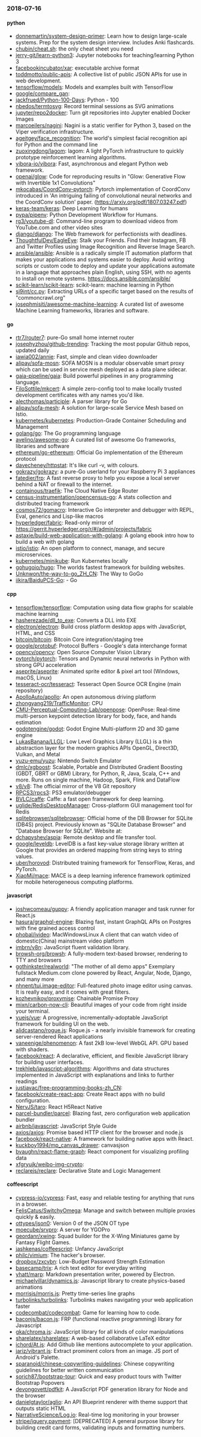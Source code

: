 ### 2018-07-16

#### python
* [donnemartin/system-design-primer](https://github.com/donnemartin/system-design-primer): Learn how to design large-scale systems. Prep for the system design interview. Includes Anki flashcards.
* [chubin/cheat.sh](https://github.com/chubin/cheat.sh): the only cheat sheet you need
* [jerry-git/learn-python3](https://github.com/jerry-git/learn-python3): Jupyter notebooks for teaching/learning Python 3
* [facebookincubator/xar](https://github.com/facebookincubator/xar): executable archive format
* [toddmotto/public-apis](https://github.com/toddmotto/public-apis): A collective list of public JSON APIs for use in web development.
* [tensorflow/models](https://github.com/tensorflow/models): Models and examples built with TensorFlow
* [google/compare_gan](https://github.com/google/compare_gan): 
* [jackfrued/Python-100-Days](https://github.com/jackfrued/Python-100-Days): Python - 100
* [nbedos/termtosvg](https://github.com/nbedos/termtosvg): Record terminal sessions as SVG animations
* [jupyter/repo2docker](https://github.com/jupyter/repo2docker): Turn git repositories into Jupyter enabled Docker Images
* [marcoeilers/nagini](https://github.com/marcoeilers/nagini): Nagini is a static verifier for Python 3, based on the Viper verification infrastructure.
* [ageitgey/face_recognition](https://github.com/ageitgey/face_recognition): The world's simplest facial recognition api for Python and the command line
* [zuoxingdong/lagom](https://github.com/zuoxingdong/lagom): lagom: A light PyTorch infrastructure to quickly prototype reinforcement learning algorithms.
* [vibora-io/vibora](https://github.com/vibora-io/vibora): Fast, asynchronous and elegant Python web framework.
* [openai/glow](https://github.com/openai/glow): Code for reproducing results in "Glow: Generative Flow with Invertible 1x1 Convolutions"
* [mkocabas/CoordConv-pytorch](https://github.com/mkocabas/CoordConv-pytorch): Pytorch implementation of CoordConv introduced in 'An intriguing failing of convolutional neural networks and the CoordConv solution' paper. (https://arxiv.org/pdf/1807.03247.pdf)
* [keras-team/keras](https://github.com/keras-team/keras): Deep Learning for humans
* [pypa/pipenv](https://github.com/pypa/pipenv): Python Development Workflow for Humans.
* [rg3/youtube-dl](https://github.com/rg3/youtube-dl): Command-line program to download videos from YouTube.com and other video sites
* [django/django](https://github.com/django/django): The Web framework for perfectionists with deadlines.
* [ThoughtfulDev/EagleEye](https://github.com/ThoughtfulDev/EagleEye): Stalk your Friends. Find their Instagram, FB and Twitter Profiles using Image Recognition and Reverse Image Search.
* [ansible/ansible](https://github.com/ansible/ansible): Ansible is a radically simple IT automation platform that makes your applications and systems easier to deploy. Avoid writing scripts or custom code to deploy and update your applications  automate in a language that approaches plain English, using SSH, with no agents to install on remote systems. https://docs.ansible.com/ansible/
* [scikit-learn/scikit-learn](https://github.com/scikit-learn/scikit-learn): scikit-learn: machine learning in Python
* [si9int/cc.py](https://github.com/si9int/cc.py): Extracting URLs of a specific target based on the results of "commoncrawl.org"
* [josephmisiti/awesome-machine-learning](https://github.com/josephmisiti/awesome-machine-learning): A curated list of awesome Machine Learning frameworks, libraries and software.

#### go
* [rtr7/router7](https://github.com/rtr7/router7): pure-Go small home internet router
* [josephyzhou/github-trending](https://github.com/josephyzhou/github-trending): Tracking the most popular Github repos, updated daily
* [iawia002/annie](https://github.com/iawia002/annie):  Fast, simple and clean video downloader
* [alipay/sofa-mosn](https://github.com/alipay/sofa-mosn): SOFA MOSN is a modular observable smart proxy which can be used in service mesh deployed as a data plane sidecar.
* [gaia-pipeline/gaia](https://github.com/gaia-pipeline/gaia): Build powerful pipelines in any programming language.
* [FiloSottile/mkcert](https://github.com/FiloSottile/mkcert): A simple zero-config tool to make locally trusted development certificates with any names you'd like.
* [alecthomas/participle](https://github.com/alecthomas/participle): A parser library for Go
* [alipay/sofa-mesh](https://github.com/alipay/sofa-mesh): A solution for large-scale Service Mesh based on Istio.
* [kubernetes/kubernetes](https://github.com/kubernetes/kubernetes): Production-Grade Container Scheduling and Management
* [golang/go](https://github.com/golang/go): The Go programming language
* [avelino/awesome-go](https://github.com/avelino/awesome-go): A curated list of awesome Go frameworks, libraries and software
* [ethereum/go-ethereum](https://github.com/ethereum/go-ethereum): Official Go implementation of the Ethereum protocol
* [davecheney/httpstat](https://github.com/davecheney/httpstat): It's like curl -v, with colours.
* [gokrazy/gokrazy](https://github.com/gokrazy/gokrazy): a pure-Go userland for your Raspberry Pi 3 appliances
* [fatedier/frp](https://github.com/fatedier/frp): A fast reverse proxy to help you expose a local server behind a NAT or firewall to the internet.
* [containous/traefik](https://github.com/containous/traefik): The Cloud Native Edge Router
* [census-instrumentation/opencensus-go](https://github.com/census-instrumentation/opencensus-go): A stats collection and distributed tracing framework
* [cosmos72/gomacro](https://github.com/cosmos72/gomacro): Interactive Go interpreter and debugger with REPL, Eval, generics and Lisp-like macros
* [hyperledger/fabric](https://github.com/hyperledger/fabric): Read-only mirror of https://gerrit.hyperledger.org/r/#/admin/projects/fabric
* [astaxie/build-web-application-with-golang](https://github.com/astaxie/build-web-application-with-golang): A golang ebook intro how to build a web with golang
* [istio/istio](https://github.com/istio/istio): An open platform to connect, manage, and secure microservices.
* [kubernetes/minikube](https://github.com/kubernetes/minikube): Run Kubernetes locally
* [gohugoio/hugo](https://github.com/gohugoio/hugo): The worlds fastest framework for building websites.
* [Unknwon/the-way-to-go_ZH_CN](https://github.com/Unknwon/the-way-to-go_ZH_CN): The Way to GoGo 
* [iikira/BaiduPCS-Go](https://github.com/iikira/BaiduPCS-Go):  - Go

#### cpp
* [tensorflow/tensorflow](https://github.com/tensorflow/tensorflow): Computation using data flow graphs for scalable machine learning
* [hasherezade/dll_to_exe](https://github.com/hasherezade/dll_to_exe): Converts a DLL into EXE
* [electron/electron](https://github.com/electron/electron): Build cross platform desktop apps with JavaScript, HTML, and CSS
* [bitcoin/bitcoin](https://github.com/bitcoin/bitcoin): Bitcoin Core integration/staging tree
* [google/protobuf](https://github.com/google/protobuf): Protocol Buffers - Google's data interchange format
* [opencv/opencv](https://github.com/opencv/opencv): Open Source Computer Vision Library
* [pytorch/pytorch](https://github.com/pytorch/pytorch): Tensors and Dynamic neural networks in Python with strong GPU acceleration
* [aseprite/aseprite](https://github.com/aseprite/aseprite): Animated sprite editor & pixel art tool (Windows, macOS, Linux)
* [tesseract-ocr/tesseract](https://github.com/tesseract-ocr/tesseract): Tesseract Open Source OCR Engine (main repository)
* [ApolloAuto/apollo](https://github.com/ApolloAuto/apollo): An open autonomous driving platform
* [zhongyang219/TrafficMonitor](https://github.com/zhongyang219/TrafficMonitor): CPU
* [CMU-Perceptual-Computing-Lab/openpose](https://github.com/CMU-Perceptual-Computing-Lab/openpose): OpenPose: Real-time multi-person keypoint detection library for body, face, and hands estimation
* [godotengine/godot](https://github.com/godotengine/godot): Godot Engine  Multi-platform 2D and 3D game engine
* [LukasBanana/LLGL](https://github.com/LukasBanana/LLGL): Low Level Graphics Library (LLGL) is a thin abstraction layer for the modern graphics APIs OpenGL, Direct3D, Vulkan, and Metal
* [yuzu-emu/yuzu](https://github.com/yuzu-emu/yuzu): Nintendo Switch Emulator
* [dmlc/xgboost](https://github.com/dmlc/xgboost): Scalable, Portable and Distributed Gradient Boosting (GBDT, GBRT or GBM) Library, for Python, R, Java, Scala, C++ and more. Runs on single machine, Hadoop, Spark, Flink and DataFlow
* [v8/v8](https://github.com/v8/v8): The official mirror of the V8 Git repository
* [RPCS3/rpcs3](https://github.com/RPCS3/rpcs3): PS3 emulator/debugger
* [BVLC/caffe](https://github.com/BVLC/caffe): Caffe: a fast open framework for deep learning.
* [uglide/RedisDesktopManager](https://github.com/uglide/RedisDesktopManager):  Cross-platform GUI management tool for Redis
* [sqlitebrowser/sqlitebrowser](https://github.com/sqlitebrowser/sqlitebrowser): Official home of the DB Browser for SQLite (DB4S) project. Previously known as "SQLite Database Browser" and "Database Browser for SQLite". Website at:
* [dchapyshev/aspia](https://github.com/dchapyshev/aspia): Remote desktop and file transfer tool.
* [google/leveldb](https://github.com/google/leveldb): LevelDB is a fast key-value storage library written at Google that provides an ordered mapping from string keys to string values.
* [uber/horovod](https://github.com/uber/horovod): Distributed training framework for TensorFlow, Keras, and PyTorch.
* [XiaoMi/mace](https://github.com/XiaoMi/mace): MACE is a deep learning inference framework optimized for mobile heterogeneous computing platforms.

#### javascript
* [joshwcomeau/guppy](https://github.com/joshwcomeau/guppy): A friendly application manager and task runner for React.js
* [hasura/graphql-engine](https://github.com/hasura/graphql-engine): Blazing fast, instant GraphQL APIs on Postgres with fine grained access control
* [phobal/ivideo](https://github.com/phobal/ivideo): MacWindowsLinux A client that can watch video of domestic(China) mainstream video platform
* [imbrn/v8n](https://github.com/imbrn/v8n):  JavaScript fluent validation library.
* [browsh-org/browsh](https://github.com/browsh-org/browsh): A fully-modern text-based browser, rendering to TTY and browsers
* [gothinkster/realworld](https://github.com/gothinkster/realworld): "The mother of all demo apps"  Exemplary fullstack Medium.com clone powered by React, Angular, Node, Django, and many more 
* [nhnent/tui.image-editor](https://github.com/nhnent/tui.image-editor):  Full-featured photo image editor using canvas. It is really easy, and it comes with great filters.
* [kozhevnikov/proxymise](https://github.com/kozhevnikov/proxymise): Chainable Promise Proxy
* [mixn/carbon-now-cli](https://github.com/mixn/carbon-now-cli):  Beautiful images of your code  from right inside your terminal.
* [vuejs/vue](https://github.com/vuejs/vue):  A progressive, incrementally-adoptable JavaScript framework for building UI on the web.
* [alidcastano/rogue.js](https://github.com/alidcastano/rogue.js): Rogue.js - a nearly invisible framework for creating server-rendered React applications
* [vaneenige/phenomenon](https://github.com/vaneenige/phenomenon):  A fast 2kB low-level WebGL API. GPU based with shaders.
* [facebook/react](https://github.com/facebook/react): A declarative, efficient, and flexible JavaScript library for building user interfaces.
* [trekhleb/javascript-algorithms](https://github.com/trekhleb/javascript-algorithms): Algorithms and data structures implemented in JavaScript with explanations and links to further readings
* [justjavac/free-programming-books-zh_CN](https://github.com/justjavac/free-programming-books-zh_CN):  
* [facebook/create-react-app](https://github.com/facebook/create-react-app): Create React apps with no build configuration.
* [NervJS/taro](https://github.com/NervJS/taro):  React H5React Native 
* [parcel-bundler/parcel](https://github.com/parcel-bundler/parcel):  Blazing fast, zero configuration web application bundler
* [airbnb/javascript](https://github.com/airbnb/javascript): JavaScript Style Guide
* [axios/axios](https://github.com/axios/axios): Promise based HTTP client for the browser and node.js
* [facebook/react-native](https://github.com/facebook/react-native): A framework for building native apps with React.
* [kuckboy1994/mp_canvas_drawer](https://github.com/kuckboy1994/mp_canvas_drawer):  canvasjson
* [bvaughn/react-flame-graph](https://github.com/bvaughn/react-flame-graph): React component for visualizing profiling data
* [xfgryujk/weibo-img-crypto](https://github.com/xfgryujk/weibo-img-crypto): 
* [reclarejs/reclare](https://github.com/reclarejs/reclare): Declarative State and Logic Management

#### coffeescript
* [cypress-io/cypress](https://github.com/cypress-io/cypress): Fast, easy and reliable testing for anything that runs in a browser.
* [FelisCatus/SwitchyOmega](https://github.com/FelisCatus/SwitchyOmega): Manage and switch between multiple proxies quickly & easily.
* [ottypes/json0](https://github.com/ottypes/json0): Version 0 of the JSON OT type
* [moecube/srvpro](https://github.com/moecube/srvpro): A server for YGOPro
* [geordanr/xwing](https://github.com/geordanr/xwing): Squad builder for the X-Wing Miniatures game by Fantasy Flight Games.
* [jashkenas/coffeescript](https://github.com/jashkenas/coffeescript): Unfancy JavaScript
* [philc/vimium](https://github.com/philc/vimium): The hacker's browser.
* [dropbox/zxcvbn](https://github.com/dropbox/zxcvbn): Low-Budget Password Strength Estimation
* [basecamp/trix](https://github.com/basecamp/trix): A rich text editor for everyday writing
* [yhatt/marp](https://github.com/yhatt/marp): Markdown presentation writer, powered by Electron.
* [michaelvillar/dynamics.js](https://github.com/michaelvillar/dynamics.js): Javascript library to create physics-based animations
* [morrisjs/morris.js](https://github.com/morrisjs/morris.js): Pretty time-series line graphs
* [turbolinks/turbolinks](https://github.com/turbolinks/turbolinks): Turbolinks makes navigating your web application faster
* [codecombat/codecombat](https://github.com/codecombat/codecombat): Game for learning how to code.
* [baconjs/bacon.js](https://github.com/baconjs/bacon.js): FRP (functional reactive programming) library for Javascript
* [gka/chroma.js](https://github.com/gka/chroma.js): JavaScript library for all kinds of color manipulations
* [sharelatex/sharelatex](https://github.com/sharelatex/sharelatex): A web-based collaborative LaTeX editor
* [ichord/At.js](https://github.com/ichord/At.js): Add Github like mentions autocomplete to your application.
* [jariz/vibrant.js](https://github.com/jariz/vibrant.js): Extract prominent colors from an image. JS port of Android's Palette.
* [sparanoid/chinese-copywriting-guidelines](https://github.com/sparanoid/chinese-copywriting-guidelines): Chinese copywriting guidelines for better written communication
* [sorich87/bootstrap-tour](https://github.com/sorich87/bootstrap-tour): Quick and easy product tours with Twitter Bootstrap Popovers
* [devongovett/pdfkit](https://github.com/devongovett/pdfkit): A JavaScript PDF generation library for Node and the browser
* [danielgtaylor/aglio](https://github.com/danielgtaylor/aglio): An API Blueprint renderer with theme support that outputs static HTML
* [NarrativeScience/Log.io](https://github.com/NarrativeScience/Log.io): Real-time log monitoring in your browser
* [stripe/jquery.payment](https://github.com/stripe/jquery.payment): [DEPRECATED] A general purpose library for building credit card forms, validating inputs and formatting numbers.
